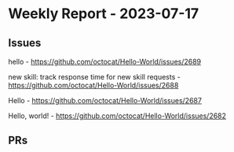 # Weekly Report - 2023-07-17

## Issues

hello - https://github.com/octocat/Hello-World/issues/2689

new skill: track response time for new skill requests - https://github.com/octocat/Hello-World/issues/2688

Hello - https://github.com/octocat/Hello-World/issues/2687

Hello, world! - https://github.com/octocat/Hello-World/issues/2682



## PRs


